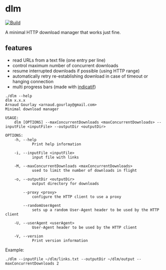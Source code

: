 # dlm
[![Build](https://github.com/agourlay/dlm/actions/workflows/ci.yml/badge.svg)](https://github.com/agourlay/dlm/actions/workflows/ci.yml)

A minimal HTTP download manager that works just fine.

## features

- read URLs from a text file (one entry per line)
- control maximum number of concurrent downloads
- resume interrupted downloads if possible (using HTTP range)
- automatically retry re-establishing download in case of timeout or hanging connection
- multi progress bars (made with [indicatif](https://github.com/mitsuhiko/indicatif))

```
./dlm --help
dlm x.x.x
Arnaud Gourlay <arnaud.gourlay@gmail.com>
Minimal download manager

USAGE:
    dlm [OPTIONS] --maxConcurrentDownloads <maxConcurrentDownloads> --inputFile <inputFile> --outputDir <outputDir>

OPTIONS:
    -h, --help
            Print help information

    -i, --inputFile <inputFile>
            input file with links

    -M, --maxConcurrentDownloads <maxConcurrentDownloads>
            used to limit the number of downloads in flight

    -o, --outputDir <outputDir>
            output directory for downloads

        --proxy <proxy>
            configure the HTTP client to use a proxy

        --randomUserAgent
            sets up a random User-Agent header to be used by the HTTP client

    -U, --userAgent <userAgent>
            User-Agent header to be used by the HTTP client

    -V, --version
            Print version information

```

Example:

```
./dlm --inputFile ~/dlm/links.txt --outputDir ~/dlm/output --maxConcurrentDownloads 2
```